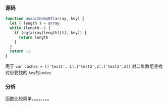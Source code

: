 ### 源码

```js
function assocIndexOf(array, key) {
  let { length } = array
  while (length--) {
    if (eq(array[length][0], key)) {
      return length
    }
  }
  return -1
}
```

用于 `var caches = [['test1', 1],['test2',2],['test3',3]]` 对二维数组寻找对应要找的 `key`的`index`

### 分析

函数比较简单。。。。。。。。
